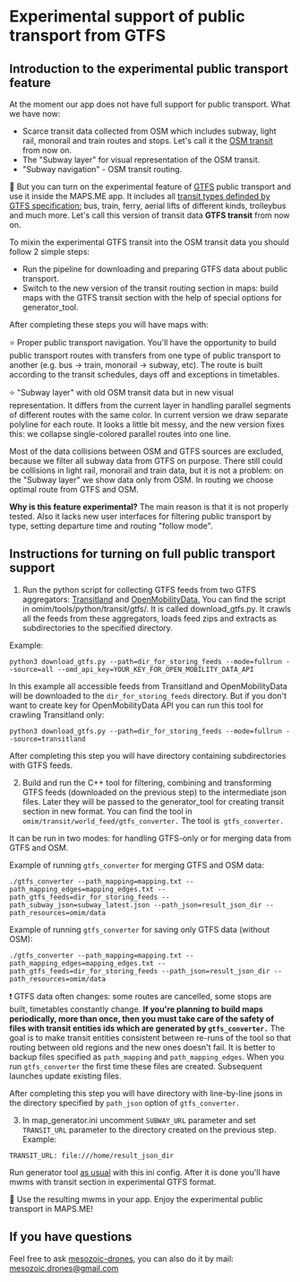 # Experimental support of public transport from GTFS

## Introduction to the experimental public transport feature

At the moment our app does not have full support for public transport. What we have now:

- Scarce transit data collected from OSM which includes subway, light rail, monorail and train routes and stops. Let's call it the [OSM transit](https://github.com/mapsme/omim/blob/master/docs/SUBWAY_GENERATION.md) from now on.
- The "Subway layer" for visual representation of the OSM transit.
- "Subway navigation" - OSM transit routing.


:bus: But you can turn on the experimental feature of [GTFS](https://developers.google.com/transit/gtfs/reference) public transport and use it inside the MAPS.ME app. It includes all [transit types definded by GTFS specification:](https://developers.google.com/transit/gtfs/reference/extended-route-types) bus, train, ferry, aerial lifts of different kinds, trolleybus and much more. Let's call this version of transit data **GTFS transit** from now on. 

To mixin the experimental GTFS transit into the OSM transit data you should follow 2 simple steps:
- Run the pipeline for downloading and preparing GTFS data about public transport. 
- Switch to the new version of the transit routing section in maps: build maps with the GTFS transit section with the help of special options for generator_tool.

After completing these steps you will have maps with:

:star: Proper public transport navigation. You'll have the opportunity to build public transport routes with transfers from one type of public transport to another (e.g. bus -> train, monorail -> subway, etc). The route is built according to the transit schedules, days off and exceptions in timetables.

:star: "Subway layer" with old OSM transit data but in new visual representation. It differs from the current layer in handling parallel segments of different routes with the same color. In current version we draw separate polyline for each route. It looks a little bit messy, and the new version fixes this: we collapse single-colored parallel routes into one line.

Most of the data collisions between OSM and GTFS sources are excluded, because we filter all subway data from GTFS on purpose. There still could be collisions in light rail, monorail and train data, but it is not a problem: on the "Subway layer" we show data only from OSM. In routing we choose optimal route from GTFS and OSM.


**Why is this feature experimental?** The main reason is that it is not properly tested. Also it lacks new user interfaces for filtering public transport by type, setting departure time and routing "follow mode".


## Instructions for turning on full public transport support

1. Run the python script for collecting GTFS feeds from two GTFS aggregators: [Transitland](https://www.transit.land/) and [OpenMobilityData.](http://transitfeeds.com/feeds) You can find the script in omim/tools/python/transit/gtfs/. It is called download_gtfs.py. It crawls all the feeds from these aggregators, loads feed zips and extracts as subdirectories to the specified directory.

Example:
```
python3 download_gtfs.py --path=dir_for_storing_feeds --mode=fullrun --source=all --omd_api_key=YOUR_KEY_FOR_OPEN_MOBILITY_DATA_API
```

In this example all accessible feeds from Transitland and OpenMobilityData will be downloaded to the `dir_for_storing_feeds` directory. But if you don't want to create key for OpenMobilityData API you can run this tool for crawling Transitland only:

```
python3 download_gtfs.py --path=dir_for_storing_feeds --mode=fullrun --source=transitland
```

After completing this step you will have directory containing subdirectories with GTFS feeds.

2. Build and run the C++ tool for filtering, combining and transforming GTFS feeds (downloaded on the previous step) to the intermediate json files. Later they will be passed to the generator_tool for creating transit section in new format. You can find the tool in `omim/transit/world_feed/gtfs_converter.` The tool is` gtfs_converter.`

It can be run in two modes: for handling GTFS-only or for merging data from GTFS and OSM.


Example of running `gtfs_converter` for merging GTFS and OSM data:

```
./gtfs_converter --path_mapping=mapping.txt --path_mapping_edges=mapping_edges.txt --path_gtfs_feeds=dir_for_storing_feeds --path_subway_json=subway_latest.json --path_json=result_json_dir --path_resources=omim/data
```

Example of running `gtfs_converter` for saving only GTFS data (without OSM):

```
./gtfs_converter --path_mapping=mapping.txt --path_mapping_edges=mapping_edges.txt --path_gtfs_feeds=dir_for_storing_feeds --path_json=result_json_dir --path_resources=omim/data
```

:exclamation: GTFS data often changes: some routes are cancelled, some stops are built, timetables constantly change. **If you're planning to build maps periodically, more than once, then you must take care of the safety of files with transit entities ids which are generated by `gtfs_converter.`** The goal is to make transit entities consistent between re-runs of the tool so that routing between old regions and the new ones doesn't fail. It is better to backup files specified as `path_mapping` and `path_mapping_edges`. When you run `gtfs_converter` the first time these files are created. Subsequent launches update existing files.


After completing this step you will have directory with line-by-line jsons in the directory specified by `path_json` option of `gtfs_converter.`


3. In map_generator.ini uncomment `SUBWAY_URL` parameter and set `TRANSIT_URL` parameter to the directory created on the previous step. Example:
```
TRANSIT_URL: file:///home/result_json_dir
```

Run generator tool [as usual](https://github.com/mapsme/omim/tree/master/tools/python/maps_generator) with this ini config. After it is done you'll have mwms with transit section in experimental GTFS format.

:checkered_flag: Use the resulting mwms in your app. Enjoy the experimental public transport in MAPS.ME!


## If you have questions
Feel free to ask [mesozoic-drones](https://github.com/mesozoic-drones), you can also do it by mail: mesozoic.drones@gmail.com
